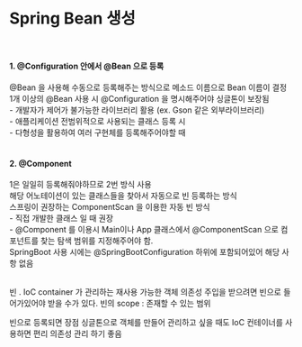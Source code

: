 # Spring Bean 생성
<br>


#### 1. @Configuration 안에서 @Bean 으로 등록 <br>
@Bean 을 사용해 수동으로 등록해주는 방식으로 메소드 이름으로 Bean 이름이 결정<br>
1개 이상의 @Bean 사용 시 @Configuration 을 명시해주어야 싱글톤이 보장됨<br>
-&nbsp;개발자가 제어가 불가능한 라이브러리 활용 (ex. Gson 같은 외부라이브러리)<br>
-&nbsp;애플리케이션 전범위적으로 사용되는 클래스 등록 시 <br>
-&nbsp;다형성을 활용하여 여러 구현체를 등록해주어야할 때 <br>
<br>

#### 2. @Component 
1은 일일히 등록해줘야하므로 2번 방식 사용<br>
해당 어노테이션이 있는 클래스들을 찾아서 자동으로 빈 등록하는 방식<br>
스프링이 권장하는 ComponentScan 을 이용한 자동 빈 방식<br>
-&nbsp;직접 개발한 클래스 일 때 권장 <br>
-&nbsp;@Component 를 이용시 Main이나 App 클래스에서 @ComponentScan 으로 컴포넌트를 찾는 탐색 범위를 지정해주어야 함. <br>
SpringBoot 사용 시에는 @SpringBootConfiguration 하위에 포함되어있어 해당 사항 없음<br>
<br>

빈 . IoC container 가 관리하는 재사용 가능한 객체
의존성 주입을 받으려면 빈으로 들어가있어야 받을 수가 있다. 
빈의 scope : 존재할 수 있는 범위 

빈으로 등록되면 장점
싱글톤으로 객체를 만들어 관리하고 싶을 때도 IoC 컨테이너를 사용하면 편리
의존성 관리 하기 좋음

